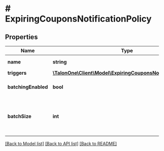 # # ExpiringCouponsNotificationPolicy

## Properties

Name | Type | Description | Notes
------------ | ------------- | ------------- | -------------
**name** | **string** | Notification name. | 
**triggers** | [**\TalonOne\Client\Model\ExpiringCouponsNotificationTrigger[]**](ExpiringCouponsNotificationTrigger.md) |  | 
**batchingEnabled** | **bool** | Indicates whether batching is activated. | [optional] [default to true]
**batchSize** | **int** | The required size of each batch of data. This value applies only when &#x60;batchingEnabled&#x60; is &#x60;true&#x60;. | [optional] 

[[Back to Model list]](../../README.md#documentation-for-models) [[Back to API list]](../../README.md#documentation-for-api-endpoints) [[Back to README]](../../README.md)



